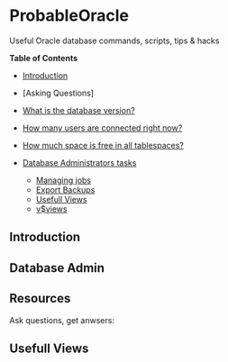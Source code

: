 # ProbableOracle
Useful Oracle database commands, scripts, tips &amp; hacks

**Table of Contents**

  - [Introduction](#introduction)
  - [Asking Questions]
   - [What is the database version?](#unn-dd)
   - [How many users are connected right now?](#tst-tdd)
   - [How much space is free in all tablespaces?](#free-space)

- [Database Administrators tasks](#database-administrators-tasks)
  - [Managing jobs](#jobs)
  - [Export Backups](#backups)
  - [Usefull Views](#usefull-views)
   - [v$views](#vvvv)

## Introduction
## Database Admin
## 
## Resources 

Ask questions, get anwsers: 


## Usefull Views

